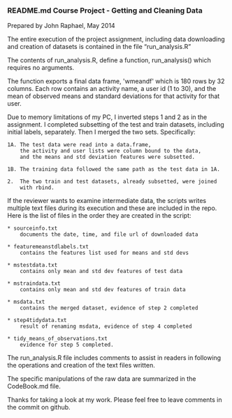 
<h3>README.md Course Project - Getting and Cleaning Data</h3>

<p>Prepared by John Raphael, May 2014</p>

<p>The entire execution of the project assignment, including data downloading and creation of
datasets is contained in the file &ldquo;run_analysis.R&rdquo;</p>

<p>The contents of run_analysis.R, define a function, run_analysis() which requires
no arguments. </p>

<p>The function exports a final data frame, &#39;wmeandf&#39; which is
180 rows by 32 columns.  Each row contains an activity name, a user id (1 to 30), and
the mean of observed means and standard deviations for that activity for that user.</p>

<p>Due to memory limitations of my PC, I inverted steps 1 and 2 as in the assignment.
I completed subsetting of the test and train datasets, including initial labels, separately.
Then I merged the two sets.
Specifically:</p>

<pre><code>1A. The test data were read into a data.frame, 
    the activity and user lists were column bound to the data,
    and the means and std deviation features were subsetted.

1B. The training data followed the same path as the test data in 1A.

2.  The two train and test datasets, already subsetted, were joined
    with rbind.
</code></pre>

<p>If the reviewer wants to examine intermediate data, the scripts writes multiple
text files during its execution and these are included in the repo.
Here is the list of files in the order they are created in the script:</p>

<pre><code>* sourceinfo.txt             
    documents the date, time, and file url of downloaded data

* featuremeanstdlabels.txt   
    contains the features list used for means and std devs

* mstestdata.txt             
    contains only mean and std dev features of test data

* mstraindata.txt            
    contains only mean and std dev features of train data

* msdata.txt                 
    contains the merged dataset, evidence of step 2 completed

* step4tidydata.txt          
    result of renaming msdata, evidence of step 4 completed

* tidy_means_of_observations.txt 
    evidence for step 5 completed.
</code></pre>

<p>The run_analysis.R file includes comments to assist in readers in following
the operations and creation of the text files written.</p>

<p>The specific manipulations of the raw data are summarized in the CodeBook.md file.</p>

<p>Thanks for taking a look at my work.  Please feel free to leave comments in the commit on github.</p>

</body>

</html>

